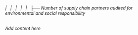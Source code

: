 ###### |   |   |   |   |   ├── Number of supply chain partners audited for environmental and social responsibility

*Add content here*